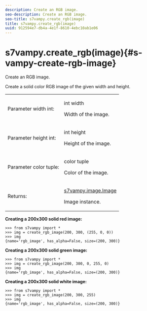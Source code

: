 ```yaml
---
description: Create an RGB image.
seo-description: Create an RGB image.
seo-title: s7vampy.create_rgb(image)
title: s7vampy.create_rgb(image)
uuid: 912594e7-db4a-4e1f-8610-4ebc10ab1e06
---
```


# s7vampy.create_rgb(image){#s-vampy-create-rgb-image}

Create an RGB image.

Create a solid color RGB image of the given width and height.

<table id="table_71A9B9E94D4C412181518BB5937C75BD"> 
 <tbody> 
  <tr> 
   <td colname="col1"> <p>Parameter width int: </p> </td> 
   <td colname="col2"> <p><span class="codeph"> int width</span> </p> <p>Width of the image. </p> </td> 
  </tr> 
  <tr> 
   <td colname="col1"> <p>Parameter height int: </p> </td> 
   <td colname="col2"> <p><span class="codeph"> int height</span> </p> <p>Height of the image. </p> </td> 
  </tr> 
  <tr> 
   <td colname="col1"> <p>Parameter color tuple: </p> </td> 
   <td colname="col2"> <p><span class="codeph"> color tuple</span> </p> <p>Color of the image. </p> </td> 
  </tr> 
  <tr> 
   <td> <p> Returns: </p> </td> 
   <td> <p><span class="codeph"><a href="../../c-s7vampy-api-reference/c-classes/c-classes-image/r-class-s7vampy.image.image.md#reference-9f763e9b74dc47549877ee15bd0cdb94" format="dita" scope="local"> s7vampy.image.Image</a></span> </p> <p>Image instance. </p> </td> 
  </tr> 
 </tbody> 
</table>

**Creating a 200x300 solid red image:**

```
>>> from s7vampy import *
>>> img = create_rgb_image(200, 300, (255, 0, 0))
>>> img
{name='rgb_image', has_alpha=False, size=(200, 300)}
```

**Creating a 200x300 solid green image:**

```
>>> from s7vampy import *
>>> img = create_rgb_image(200, 300, 0, 255, 0)
>>> img
{name='rgb_image', has_alpha=False, size=(200, 300)}
```

**Creating a 200x300 solid white image:**

```
>>> from s7vampy import *
>>> img = create_rgb_image(200, 300, 255)
>>> img
{name='rgb_image', has_alpha=False, size=(200, 300)}
```


